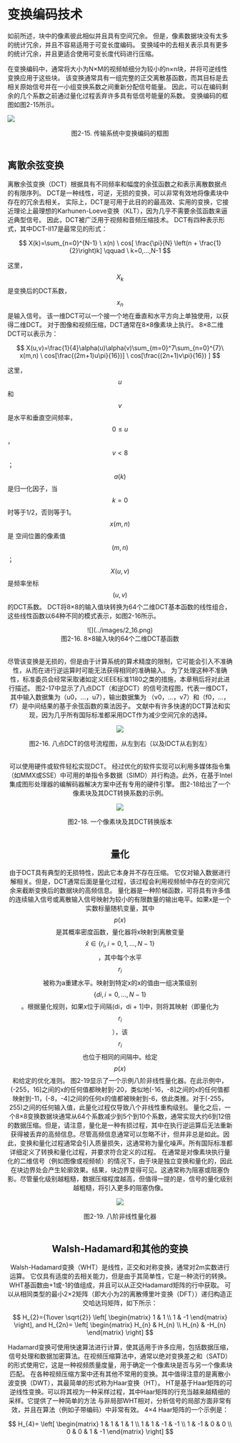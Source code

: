# 变换编码技术

如前所述，块中的像素彼此相似并且具有空间冗余。 但是，像素数据块没有太多的统计冗余，并且不容易适用于可变长度编码。 变换域中的去相关表示具有更多的统计冗余，并且更适合使用可变长度代码进行压缩。

在变换编码中，通常将大小为N×M的视频帧细分为较小的n×n块，并将可逆线性变换应用于这些块。 该变换通常具有一组完整的正交离散基函数，而其目标是去相关原始信号并在一小组变换系数之间重新分配信号能量。 因此，可以在编码剩余的几个系数之前通过量化过程丢弃许多具有低信号能量的系数。 变换编码的框图如图2-15所示。

![](../images/2_15.png)
<center>图2-15. 传输系统中变换编码的框图</center>
<br>

## 离散余弦变换
离散余弦变换（DCT）根据具有不同频率和幅度的余弦函数之和表示离散数据点的有限序列。 DCT是一种线性，可逆，无损的变换，可以非常有效地将像素块中存在的冗余去相关。 实际上，DCT是可用于此目的的最高效、实用的变换，它接近理论上最理想的Karhunen-Loeve变换（KLT），因为几乎不需要余弦函数来逼近典型信号。 因此，DCT被广泛用于视频和音频压缩技术。
DCT有四种表示形式，其中DCT-II17是最常见的形式：

$$
X(k)=\sum_{n=0}^{N-1} \ x(n) \ cos[ \frac{\pi}{N} \left(n + \frac{1}{2}\right)k]
\qquad \ k=0,...,N-1
$$

这里，$$X_{k}$$是变换后的DCT系数，$$x_n$$是输入信号。 该一维DCT可以一个接一个地在垂直和水平方向上单独使用，以获得二维DCT。 对于图像和视频压缩，DCT通常在8×8像素块上执行。 8×8二维DCT可以表示为：

$$
X(u,v)=\frac{1}{4}\alpha(u)\alpha(v)\sum_{m=0}^7\sum_{n=0}^{7}\ x(m,n) \ cos[\frac{(2m+1)u\pi}{16})] \ cos[\frac{(2n+1)v\pi}{16}) ]
$$

这里，$$u$$和$$v$$是水平和垂直空间频率，$$0 \leq u$$，$$v<8$$； $$a(k)$$是归一化因子，当$$k=0$$时等于1/2，否则等于1。 $$x(m,n)$$是
空间位置的像素值$$(m,n)$$； $$X(u,v)$$是频率坐标$$(u,v)$$的DCT系数。
DCT将8×8的输入值块转换为64个二维DCT基本函数的线性组合，这些线性函数以64种不同的模式表示，如图2-16所示。


<div align=center>![](../images/2_16.png)
<center>图2-16. 8×8输入块的64个二维DCT基函数</center>
<br>

尽管该变换是无损的，但是由于计算系统的算术精度的限制，它可能会引入不准确性，从而在进行逆运算时可能无法获得相同的准确输入。 为了处理这种不准确性，标准委员会经常采取诸如定义IEEE标准1180之类的措施，本章稍后将对此进行描述。
图2-17中显示了八点DCT（和逆DCT）的信号流程图，代表一维DCT，其中输入数据集为（u0，...，u7），输出数据集为 （v0，...，v7）和（f0，...，f7）是中间结果的基于余弦函数的乘法因子。 文献中有许多快速的DCT算法和实现，因为几乎所有国际标准都采用DCT作为减少空间冗余的选择。

![](../images/2_17.png)
<center>图2-16. 八点DCT的信号流程图，从左到右（以及IDCT从右到左）</center>
<br>

可以使用硬件或软件轻松实现DCT。 经过优化的软件实现可以利用多媒体指令集（如MMX或SSE）中可用的单指令多数据（SIMD）并行构造。此外，在基于Intel集成图形处理器的编解码器解决方案中还有专用的硬件引擎。
图2-18给出了一个像素块及其DCT转换系数的示例。

![](../images/2_18.png)
<center>图2-18. 一个像素块及其DCT转换版本</center>
<br>

## 量化

由于DCT具有典型的无损特性，因此它本身并不存在压缩。
它仅对输入数据进行解相关。但是，DCT通常后面是量化过程，该过程会利用视频帧中存在的空间冗余来截断变换后的数据块的高频信息。
量化器是一种阶梯函数，可将具有许多值的连续输入信号或离散输入信号映射为较小的有限数量的输出电平。如果x是一个
实数标量随机变量，其中$$p(x)$$是其概率密度函数，量化器将x映射到离散变量$$\hat x \in \{r_{i} ,i =0,1,...,N -1\}$$，其中每个水平$$r_{i}$$被称为a重建水平。映射到特定x的x的值由一组决策级别$$\{di,i = 0,...,N-1\}$$。根据量化规则，如果x位于间隔(di，di + 1]中，则将其映射（即量化为$$r_{i}$$），该$$r_{i}$$也位于相同的间隔中。给定$$p(x)$$和给定的优化准则。
图2-19显示了一个示例八阶非线性量化器。在此示例中，(-255，16]之间的x的任何值都映射到-20，类似地(-16，-8]之间的x的任何值都映射到-11，(-8，-4]之间的任何x的值都被映射到-6，依此类推。对于(-255，255)之间的任何输入值，此量化过程仅导致八个非线性重构级别。
量化之后，一个8×8变换数据块通常从64个系数减少到5个到10个系数，通常实现大约6到12倍的数据压缩。但是，请注意，量化是一种有损过程，其中在执行逆运算后无法重新获得被丢弃的高频信息。尽管高频信息通常可以忽略不计，但并非总是如此。因此，变换和量化过程通常会引入质量损失，这通常称为量化噪声。所有国际标准都详细定义了转换和量化过程，并要求符合定义的过程。
在通常是对像素块执行量化的二维信号（例如图像或视频帧）的情况下，由于块是独立变换和量化的，因此在块边界处会产生轮廓效果。结果，块边界变得可见。这通常称为阻塞或阻塞伪影。尽管量化级别越粗糙，数据压缩程度越高，但值得一提的是，信号的量化级别越粗糙，将引入更多的阻塞伪像。

![](../images/2_19.png)
<center>图2-19. 八阶非线性量化器</center>
<br>


## Walsh-Hadamard和其他的变换

Walsh-Hadamard变换（WHT）是线性，正交和对称变换，通常对2m实数进行运算。 它仅具有适度的去相关能力，但是由于其简单性，它是一种流行的转换。 WHT基函数由+1或-1的值组成，并且可以从正交Hadamard矩阵的行中获取。 可以从相同类型的最小2×2矩阵（即大小为2的离散傅里叶变换（DFT））递归构造正交哈达玛矩阵，如下所示：

$$
H_{2}={1\over \sqrt{2}}
\left[
 \begin{matrix}
   1 & 1 \\
   1 & -1
  \end{matrix}
\right],
and H_{2n}=
\left[
 \begin{matrix}
   H_{n} & H_{n} \\
   H_{n} & -H_{n}
  \end{matrix}
\right]
$$

Hadamard变换可使用快速算法进行计算，使其适用于许多应用，包括数据压缩，信号处理和数据加密算法。在视频压缩算法中，通常以绝对变换差之和（SATD）的形式使用它，这是一种视频质量度量，用于确定一个像素块是否与另一个像素块匹配。
在各种视频压缩方案中还有其他不常用的变换。其中值得注意的是离散小波变换（DWT），其最简单的形式称为Haar变换（HT）。 HT是基于Haar矩阵的可逆线性变换。可以将其视为一种采样过程，其中Haar矩阵的行充当越来越精细的采样。它提供了一种简单的方法
与非局部WHT相对，分析信号的局部方面非常有效，并且在算法（例如子带编码）中非常有效。 4×4 Haar矩阵的一个示例是：

$$
H_{4}=
\left[
 \begin{matrix}
   1 & 1 & 1 & 1 \\
   1 & 1 & -1 & -1 \\
   1 & -1 & 0 & 0 \\
   0 & 0 & 1 & -1
  \end{matrix}
\right]
$$

[^17]:K. R. Rao and P. Yip, Discrete Cosine Transform: Algorithms, Advantages, Aapplications (New York: Academic Press, 1990).

[^18]:S. Akramullah, I. Ahmad, and M. Liou, “Optimization of H.263 Video Encoding Using a Single Processor Computer: Performance Tradeoffs and Benchmarking,” IEEE Transactions on Circuits and Systems for Video Technology 11, no. 8 (2001): 901–15.

[^译者注释1]:因为一副图像中直流和低频区占大部分，高频区占小部分。这样，空间域的图像变换到频域或所谓的变换域，会产生相关性很小的一些变换系数，并可对其进行压缩编码，即所谓的变换编码.图像从空域变化到频域后，进行传输够起到压缩的作用